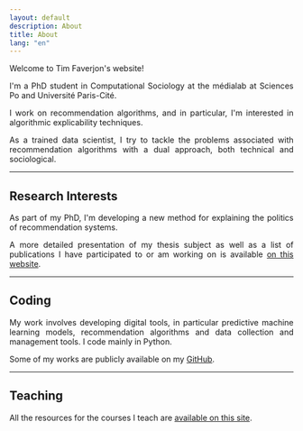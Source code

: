 ```yaml
---
layout: default
description: About
title: About
lang: "en"
---
```


<div style="text-align: justify"> 

<p> Welcome to Tim Faverjon's website! </p>

<p> I'm a PhD student in Computational Sociology at the médialab at Sciences Po and Université Paris-Cité. </p>

<p> I work on recommendation algorithms, and in particular, I'm interested in algorithmic explicability techniques. </p>

<p> As a trained data scientist, I try to tackle the problems associated with recommendation algorithms with a dual approach, both technical and sociological. </p>

</div>

---

## Research Interests

<div style="text-align: justify">

<p> As part of my PhD, I'm developing a new method for explaining the politics of recommendation systems. </p>

<p> A more detailed presentation of my thesis subject as well as a list of publications I have participated to or am working on is available <a href = "/en/research">on this website</a>.</p>

</div>

---

## Coding

<div style="text-align: justify">

<p> My work involves developing digital tools, in particular predictive machine learning models, recommendation algorithms and data collection and management tools. I code mainly in Python. </p>

<p> Some of my works are publicly available on my <a href = "https://github.com/bglbrt">GitHub</a>. </p>

</div>

---

## Teaching

<div style="text-align: justify">

<p> All the resources for the courses I teach are <a href = "/en/teaching">available on this site</a>. </p>

</div>
